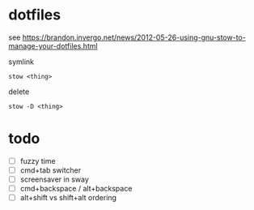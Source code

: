 # dotfiles

see https://brandon.invergo.net/news/2012-05-26-using-gnu-stow-to-manage-your-dotfiles.html

symlink

```
stow <thing>
```

delete

```
stow -D <thing>
```


# todo

- [ ] fuzzy time
- [ ] cmd+tab switcher
- [ ] screensaver in sway
- [ ] cmd+backspace / alt+backspace
- [ ] alt+shift vs shift+alt ordering